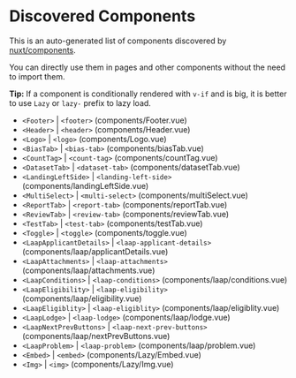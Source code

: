 # Discovered Components

This is an auto-generated list of components discovered by [nuxt/components](https://github.com/nuxt/components).

You can directly use them in pages and other components without the need to import them.

**Tip:** If a component is conditionally rendered with `v-if` and is big, it is better to use `Lazy` or `lazy-` prefix to lazy load.

- `<Footer>` | `<footer>` (components/Footer.vue)
- `<Header>` | `<header>` (components/Header.vue)
- `<Logo>` | `<logo>` (components/Logo.vue)
- `<BiasTab>` | `<bias-tab>` (components/biasTab.vue)
- `<CountTag>` | `<count-tag>` (components/countTag.vue)
- `<DatasetTab>` | `<dataset-tab>` (components/datasetTab.vue)
- `<LandingLeftSide>` | `<landing-left-side>` (components/landingLeftSide.vue)
- `<MultiSelect>` | `<multi-select>` (components/multiSelect.vue)
- `<ReportTab>` | `<report-tab>` (components/reportTab.vue)
- `<ReviewTab>` | `<review-tab>` (components/reviewTab.vue)
- `<TestTab>` | `<test-tab>` (components/testTab.vue)
- `<Toggle>` | `<toggle>` (components/toggle.vue)
- `<LaapApplicantDetails>` | `<laap-applicant-details>` (components/laap/applicantDetails.vue)
- `<LaapAttachments>` | `<laap-attachments>` (components/laap/attachments.vue)
- `<LaapConditions>` | `<laap-conditions>` (components/laap/conditions.vue)
- `<LaapEligibility>` | `<laap-eligibility>` (components/laap/eligibility.vue)
- `<LaapEligiblity>` | `<laap-eligiblity>` (components/laap/eligiblity.vue)
- `<LaapLodge>` | `<laap-lodge>` (components/laap/lodge.vue)
- `<LaapNextPrevButtons>` | `<laap-next-prev-buttons>` (components/laap/nextPrevButtons.vue)
- `<LaapProblem>` | `<laap-problem>` (components/laap/problem.vue)
- `<Embed>` | `<embed>` (components/Lazy/Embed.vue)
- `<Img>` | `<img>` (components/Lazy/Img.vue)
